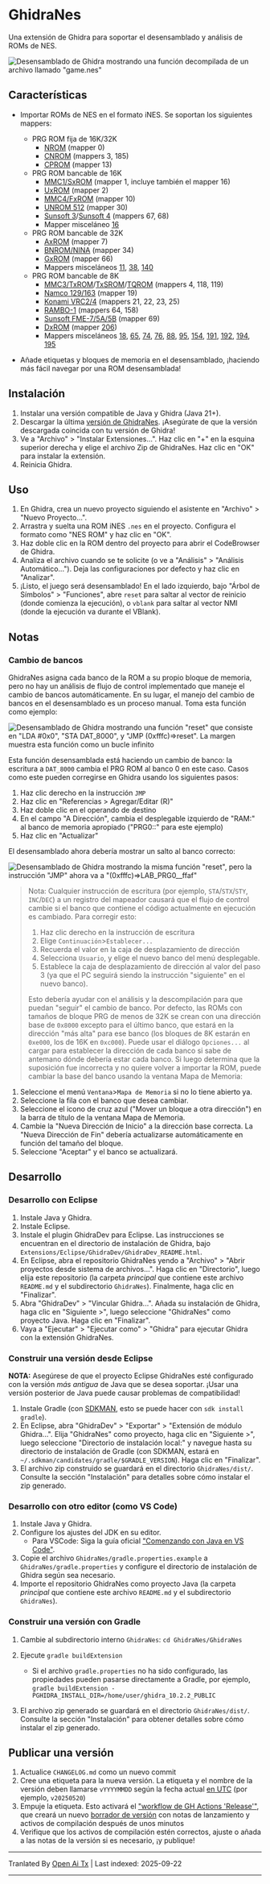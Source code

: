 # GhidraNes

Una extensión de Ghidra para soportar el desensamblado y análisis de ROMs de NES.

![Desensamblado de Ghidra mostrando una función decompilada de un archivo llamado "game.nes"](https://raw.githubusercontent.com/kylewlacy/GhidraNes/main/.github/screenshots/ghidra-nes.png)

## Características

- Importar ROMs de NES en el formato iNES. Se soportan los siguientes mappers:
    - PRG ROM fija de 16K/32K
        - [NROM](https://www.nesdev.org/wiki/NROM) (mapper 0)
        - [CNROM](https://www.nesdev.org/wiki/CNROM) (mappers 3, 185)
        - [CPROM](https://www.nesdev.org/wiki/CPROM) (mapper 13)
    - PRG ROM bancable de 16K
        - [MMC1/SxROM](https://www.nesdev.org/wiki/MMC1) (mapper 1, incluye también el mapper 16)
        - [UxROM](https://www.nesdev.org/wiki/UxROM) (mapper 2)
        - [MMC4/FxROM](https://www.nesdev.org/wiki/MMC4) (mapper 10)
        - [UNROM 512](https://www.nesdev.org/wiki/UNROM_512) (mapper 30)
        - [Sunsoft 3](https://www.nesdev.org/wiki/INES_Mapper_067)/[Sunsoft 4](https://www.nesdev.org/wiki/INES_Mapper_068) (mappers 67, 68)
        - Mapper misceláneo [16](https://www.nesdev.org/wiki/INES_Mapper_016)
    - PRG ROM bancable de 32K
        - [AxROM](https://www.nesdev.org/wiki/AxROM) (mapper 7)
        - [BNROM/NINA](https://www.nesdev.org/wiki/INES_Mapper_034) (mapper 34)
        - [GxROM](https://www.nesdev.org/wiki/GxROM) (mapper 66)
        - Mappers misceláneos [11](https://www.nesdev.org/wiki/Color_Dreams), [38](https://www.nesdev.org/wiki/INES_Mapper_038), [140](https://www.nesdev.org/wiki/INES_Mapper_140)
    - PRG ROM bancable de 8K
        - [MMC3/TxROM](https://www.nesdev.org/wiki/MMC3)/[TxSROM](https://www.nesdev.org/wiki/INES_Mapper_118)/[TQROM](https://www.nesdev.org/wiki/INES_Mapper_119) (mappers 4, 118, 119)
        - [Namco 129/163](https://www.nesdev.org/wiki/INES_Mapper_019) (mapper 19)
        - [Konami VRC2/4](https://www.nesdev.org/wiki/VRC2_and_VRC4) (mappers 21, 22, 23, 25)
        - [RAMBO-1](https://www.nesdev.org/wiki/RAMBO-1) (mappers 64, 158)
        - [Sunsoft FME-7/5A/5B](https://www.nesdev.org/wiki/Sunsoft_FME-7) (mapper 69)
        - [DxROM](https://www.nesdev.org/wiki/DxROM) (mapper [206](https://www.nesdev.org/wiki/INES_Mapper_206))
        - Mappers misceláneos [18](https://www.nesdev.org/wiki/INES_Mapper_018), [65](https://www.nesdev.org/wiki/INES_Mapper_065), [74](https://www.nesdev.org/wiki/INES_Mapper_074), [76](https://www.nesdev.org/wiki/INES_Mapper_076), [88](https://www.nesdev.org/wiki/INES_Mapper_088), [95](https://www.nesdev.org/wiki/INES_Mapper_095), [154](https://www.nesdev.org/wiki/INES_Mapper_154), [191](https://www.nesdev.org/wiki/INES_Mapper_191), [192](https://www.nesdev.org/wiki/INES_Mapper_192), [194](https://www.nesdev.org/wiki/INES_Mapper_194), [195](https://www.nesdev.org/wiki/INES_Mapper_195)

- Añade etiquetas y bloques de memoria en el desensamblado, ¡haciendo más fácil navegar por una ROM desensamblada!

## Instalación

1. Instalar una versión compatible de Java y Ghidra (Java 21+).
2. Descargar la última [versión de GhidraNes](https://github.com/kylewlacy/GhidraNes/releases). ¡Asegúrate de que la versión descargada coincida con tu versión de Ghidra!
3. Ve a "Archivo" > "Instalar Extensiones...". Haz clic en "+" en la esquina superior derecha y elige el archivo Zip de GhidraNes. Haz clic en "OK" para instalar la extensión.
4. Reinicia Ghidra.

## Uso

1. En Ghidra, crea un nuevo proyecto siguiendo el asistente en "Archivo" > "Nuevo Proyecto...".
2. Arrastra y suelta una ROM iNES `.nes` en el proyecto. Configura el formato como "NES ROM" y haz clic en "OK".
3. Haz doble clic en la ROM dentro del proyecto para abrir el CodeBrowser de Ghidra.
4. Analiza el archivo cuando se te solicite (o ve a "Análisis" > "Análisis Automático..."). Deja las configuraciones por defecto y haz clic en "Analizar".
5. ¡Listo, el juego será desensamblado! En el lado izquierdo, bajo "Árbol de Símbolos" > "Funciones", abre `reset` para saltar al vector de reinicio (donde comienza la ejecución), o `vblank` para saltar al vector NMI (donde la ejecución va durante el VBlank).

## Notas

### Cambio de bancos

GhidraNes asigna cada banco de la ROM a su propio bloque de memoria, pero no hay un análisis de flujo de control implementado que maneje el cambio de bancos automáticamente. En su lugar, el manejo del cambio de bancos en el desensamblado es un proceso manual. Toma esta función como ejemplo:

![Desensamblado de Ghidra mostrando una función "reset" que consiste en "LDA #0x0", "STA DAT_8000", y "JMP (0xfffc)=>reset". La margen muestra esta función como un bucle infinito](https://raw.githubusercontent.com/kylewlacy/GhidraNes/main/.github/screenshots/bank-switching-broken.png)

Esta función desensamblada está haciendo un cambio de banco: la escritura a `DAT_8000` cambia el PRG ROM al banco 0 en este caso. Casos como este pueden corregirse en Ghidra usando los siguientes pasos:

1. Haz clic derecho en la instrucción `JMP`
2. Haz clic en "Referencias > Agregar/Editar (R)"
3. Haz doble clic en el operando de destino
4. En el campo "A Dirección", cambia el desplegable izquierdo de "RAM:" al banco de memoria apropiado ("PRG0::" para este ejemplo)
5. Haz clic en "Actualizar"

El desensamblado ahora debería mostrar un salto al banco correcto:

![Desensamblado de Ghidra mostrando la misma función "reset", pero la instrucción "JMP" ahora va a "(0xfffc)=>LAB_PRG0__ffaf"](https://raw.githubusercontent.com/kylewlacy/GhidraNes/main/.github/screenshots/bank-switching-fixed.png)

> Nota: Cualquier instrucción de escritura (por ejemplo, `STA`/`STX`/`STY`, `INC`/`DEC`) a un registro del mapeador causará que el flujo de control cambie si el banco que contiene el código actualmente en ejecución es cambiado. Para corregir esto:
>
> 1. Haz clic derecho en la instrucción de escritura
> 2. Elige `Continuación`>`Establecer...`
> 3. Recuerda el valor en la caja de desplazamiento de dirección
> 4. Selecciona `Usuario`, y elige el nuevo banco del menú desplegable.
> 5.  Establece la caja de desplazamiento de dirección al valor del paso 3 (ya que el PC seguirá siendo la instrucción "siguiente" en el nuevo banco).
>
>Esto debería ayudar con el análisis y la descompilación para que puedan "seguir" el cambio de banco.
Por defecto, las ROMs con tamaños de bloque PRG de menos de 32K se crean con una dirección base de `0x8000` excepto para el último banco, que estará en la dirección "más alta" para ese banco (los bloques de 8K estarán en `0xe000`, los de 16K en `0xc000`).  Puede usar el diálogo `Opciones...` al cargar para establecer la dirección de cada banco si sabe de antemano dónde debería estar cada banco.  Si luego determina que la suposición fue incorrecta y no quiere volver a importar la ROM, puede cambiar la base del banco usando la ventana Mapa de Memoria:

1. Seleccione el menú `Ventana`>`Mapa de Memoria` si no lo tiene abierto ya.
2. Seleccione la fila con el banco que desea cambiar.
3. Seleccione el icono de cruz azul ("Mover un bloque a otra dirección") en la barra de título de la ventana Mapa de Memoria.
4. Cambie la "Nueva Dirección de Inicio" a la dirección base correcta. La "Nueva Dirección de Fin" debería actualizarse automáticamente en función del tamaño del bloque.
5. Seleccione "Aceptar" y el banco se actualizará.

## Desarrollo

### Desarrollo con Eclipse

1. Instale Java y Ghidra.
2. Instale Eclipse.
3. Instale el plugin GhidraDev para Eclipse. Las instrucciones se encuentran en el directorio de instalación de Ghidra, bajo `Extensions/Eclipse/GhidraDev/GhidraDev_README.html`.
4. En Eclipse, abra el repositorio GhidraNes yendo a "Archivo" > "Abrir proyectos desde sistema de archivos...". Haga clic en "Directorio", luego elija este repositorio (la carpeta _principal_ que contiene este archivo `README.md` y el subdirectorio `GhidraNes`). Finalmente, haga clic en "Finalizar".
5. Abra "GhidraDev" > "Vincular Ghidra...". Añada su instalación de Ghidra, haga clic en "Siguiente >", luego seleccione "GhidraNes" como proyecto Java. Haga clic en "Finalizar".
6. Vaya a "Ejecutar" > "Ejecutar como" > "Ghidra" para ejecutar Ghidra con la extensión GhidraNes.

### Construir una versión desde Eclipse

**NOTA:** Asegúrese de que el proyecto Eclipse GhidraNes esté configurado con la versión _más antigua_ de Java que se desea soportar. ¡Usar una versión posterior de Java puede causar problemas de compatibilidad!

1. Instale Gradle (con [SDKMAN](https://sdkman.io/), esto se puede hacer con `sdk install gradle`).
2. En Eclipse, abra "GhidraDev" > "Exportar" > "Extensión de módulo Ghidra...". Elija "GhidraNes" como proyecto, haga clic en "Siguiente >", luego seleccione "Directorio de instalación local:" y navegue hasta su directorio de instalación de Gradle (con SDKMAN, estará en `~/.sdkman/candidates/gradle/$GRADLE_VERSION`). Haga clic en "Finalizar".
3. El archivo zip construido se guardará en el directorio `GhidraNes/dist/`. Consulte la sección "Instalación" para detalles sobre cómo instalar el zip generado.

### Desarrollo con otro editor (como VS Code)

1. Instale Java y Ghidra.
2. Configure los ajustes del JDK en su editor.
    - Para VSCode: Siga la guía oficial ["Comenzando con Java en VS Code"](https://code.visualstudio.com/docs/java/java-tutorial).
3. Copie el archivo `GhidraNes/gradle.properties.example` a `GhidraNes/gradle.properties` y configure el directorio de instalación de Ghidra según sea necesario.
4. Importe el repositorio GhidraNes como proyecto Java (la carpeta _principal_ que contiene este archivo `README.md` y el subdirectorio `GhidraNes`).

### Construir una versión con Gradle

1. Cambie al subdirectorio interno `GhidraNes`: `cd GhidraNes/GhidraNes`
2. Ejecute `gradle buildExtension`

    - Si el archivo `gradle.properties` no ha sido configurado, las propiedades pueden pasarse directamente a Gradle, por ejemplo, `gradle buildExtension -PGHIDRA_INSTALL_DIR=/home/user/ghidra_10.2.2_PUBLIC`
3. El archivo zip generado se guardará en el directorio `GhidraNes/dist/`. Consulte la sección "Instalación" para obtener detalles sobre cómo instalar el zip generado.

## Publicar una versión

1. Actualice `CHANGELOG.md` como un nuevo commit
2. Cree una etiqueta para la nueva versión. La etiqueta y el nombre de la versión deben llamarse `vYYYYMMDD` según la fecha actual [en UTC](https://www.utctime.net/) (por ejemplo, `v20250520`)
3. Empuje la etiqueta. Esto activará el ["workflow de GH Actions 'Release'"](https://github.com/kylewlacy/GhidraNes/actions/workflows/release.yml), que creará un nuevo [borrador de versión](https://github.com/kylewlacy/GhidraNes/releases) con notas de lanzamiento y activos de compilación después de unos minutos
4. Verifique que los activos de compilación estén correctos, ajuste o añada a las notas de la versión si es necesario, ¡y publique!


---

Tranlated By [Open Ai Tx](https://github.com/OpenAiTx/OpenAiTx) | Last indexed: 2025-09-22

---